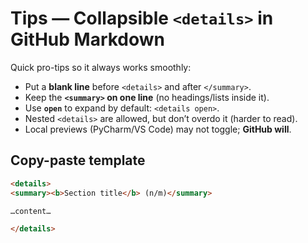 # Tips — Collapsible `<details>` in GitHub Markdown

Quick pro-tips so it always works smoothly:

- Put a **blank line** before `<details>` and after `</summary>`.
- Keep the **`<summary>` on one line** (no headings/lists inside it).
- Use **`open`** to expand by default: `<details open>`.
- Nested `<details>` are allowed, but don’t overdo it (harder to read).
- Local previews (PyCharm/VS Code) may not toggle; **GitHub will**.

## Copy-paste template
```markdown
<details>
<summary><b>Section title</b> (n/m)</summary>

…content…

</details>
